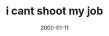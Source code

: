 ---
layout: base.njk
title : 'i cant shoot my job' 
view_title : 'None' 
year : '2000' 
date : '2000-01-11' 
img_file : '/drawing/shoot.png' 
html_file : 'shoot' 
next_html : 'toast.html' 
year_order : '9' 
permalink : "title/{{html_file}}.html"
---